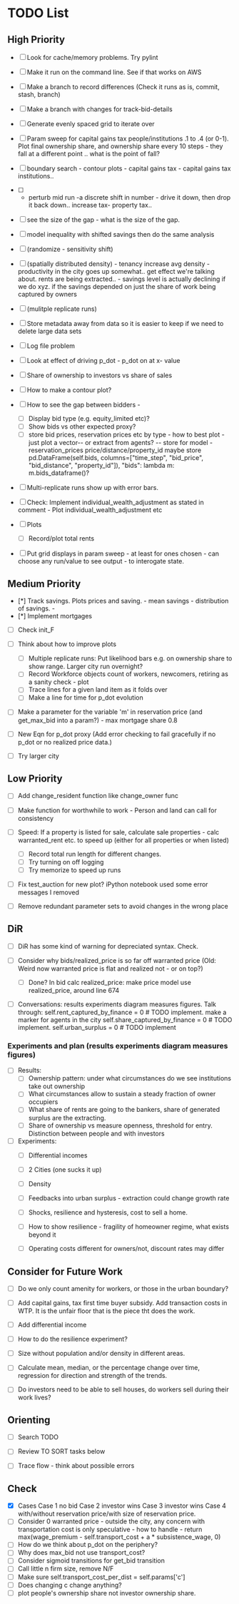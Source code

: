 
# TODO List

## High Priority
- [ ] Look for cache/memory problems. Try pylint
- [ ] Make it run on the command line. See if that works on AWS
- [ ] Make a branch to record differences (Check it runs as is, commit, stash, branch)
- [ ] Make a branch with changes for  track-bid-details
- [ ] Generate evenly spaced grid to iterate over
- [ ] Param sweep for capital gains tax people/institutions .1 to .4  (or 0-1). Plot final ownership share, and ownership share every 10 steps - they fall at a different point .. what is the point of fall?
 - [ ] boundary search - contour plots - capital gains tax - capital gains tax institutions.. 
- [ ] * perturb mid run -a discrete shift in number - drive it down, then drop it back down.. increase tax- property tax..
- [ ] see the size of the gap - what is the size of the gap.
- [ ] model inequality with shifted savings then do the same analysis
- [ ] (randomize - sensitivity shift)
- [ ] (spatially distributed density) - tenancy increase avg density - productivity in the city goes up somewhat.. get effect we're talking about.  rents are being extracted.. - savings level is actually declining if we do xyz. if the savings depended on just the share of work being captured by owners
- [ ] (mulitple replicate runs)
- [ ] Store metadata away from data so it is easier to keep if we need to delete large data sets
- [ ] Log file problem
- [ ] Look at effect of driving p_dot - p_dot on at x- value 
- [ ] Share of ownership to investors vs share of sales
- [ ] How to make a contour plot?
- [ ] How to see the gap between bidders - 
  - [ ] Display bid type (e.g. equity_limited etc)?
  - [ ] Show bids vs other expected proxy? 
  - [ ] store bid prices, reservation prices etc by type - how to best plot - just plot a vector-- or extract from agents? -- store for model - reservation_prices price/distance/property_id maybe  store pd.DataFrame(self.bids, columns=["time_step", "bid_price", "bid_distance", "property_id"]), "bids": lambda m: m.bids_dataframe()?
- [ ] Multi-replicate runs show up with error bars.
- [ ] Check: Implement individual_wealth_adjustment as stated in comment - Plot individual_wealth_adjustment etc
- [ ] Plots
  - [ ] Record/plot total rents
- [ ] Put grid displays in param sweep - at least for ones chosen - can choose any run/value to see output - to interogate state.


## Medium Priority

- [*] Track savings. Plots prices and saving. -  mean savings - distribution of savings. - 
- [*] Implement mortgages
- [ ] Check init_F
- [ ] Think about how to improve plots
  - [ ] Multiple replicate runs: Put likelihood bars e.g. on ownership share to show range. Larger city run overnight?
  - [ ] Record Workforce objects count of workers, newcomers, retiring as a sanity check - plot
  - [ ] Trace lines for a given land item as it folds over
  - [ ] Make a line for time for p_dot evolution
- [ ] Make a parameter for the variable 'm' in reservation price (and get_max_bid into a param?)  - max mortgage share 0.8  
- [ ] New Eqn for p_dot proxy (Add error checking to fail gracefully if no p_dot or no realized price data.)
- [ ] Try larger city


## Low Priority

- [ ] Add change_resident function like change_owner func
- [ ] Make function for worthwhile to work - Person and land can call for consistency
- [ ] Speed: If a property is listed for sale, calculate sale properties - calc warranted_rent etc. to speed up (either for all properties or when listed)
  - [ ] Record total run length for different changes. 
  - [ ] Try turning on off logging
  - [ ] Try memorize to speed up runs
- [ ] Fix test_auction for new plot? iPython notebook used some error messages I removed
- [ ] Remove redundant parameter sets to avoid changes in the wrong place


## DiR

- [ ] DiR has some kind of warning for depreciated syntax. Check.
- [ ] Consider why bids/realized_price is so far off warranted price (Old: Weird now warranted price is flat and realized not - or on top?)
  - [ ] Done? In bid calc realized_price: make price model use realized_price, around line 674
- [ ] Conversations: results experiments diagram measures figures. Talk through:
        self.rent_captured_by_finance  = 0 # TODO implement. make a marker for agents in the city
        self.share_captured_by_finance = 0 # TODO implement.
        self.urban_surplus   = 0 # TODO implement


### Experiments and plan (results experiments diagram measures figures)

-  [ ] Results: 
   -  [ ] Ownership pattern: under what circumstances do we see institutions take out ownership
   -  [ ] What circumstances allow to sustain a steady fraction of owner occupiers
   -  [ ] What share of rents are going to the bankers, share of generated surplus are the extracting.
   -  [ ] Share of ownership vs measure openness, threshold for entry. Distinction between people and with investors
-  [ ] Experiments:
   -  [ ] Differential incomes
   -  [ ] 2 Cities (one sucks it up)
   -  [ ] Density
   -  [ ] Feedbacks into urban surplus - extraction could change growth rate
   -  [ ] Shocks, resilience and hysteresis, cost to sell a home. 
   -  [ ] How to show resilience - fragility of homeowner regime, what exists beyond it
   -  [ ] Operating costs different for owners/not, discount rates may differ


## Consider for Future Work

- [ ] Do we only count amenity for workers, or those in the urban boundary?
- [ ] Add capital gains, tax first time buyer subsidy. Add transaction costs in WTP. It is the unfair floor that is the piece tht does the work.
- [ ] Add differential income
- [ ] How to do the resilience experiment?
- [ ] Size without population and/or density in different areas. 
- [ ] Calculate mean, median, or the percentage change over time, regression for direction and strength of the trends.
- [ ] Do investors need to be able to sell houses, do workers sell during their work lives?


## Orienting

- [ ] Search TODO
- [ ] Review TO SORT tasks below
- [ ] Trace flow - think about possible errors


## Check

- [x] Cases
      Case 1 no bid
      Case 2 investor wins
      Case 3 investor wins
      Case 4 with/without reservation price/with size of reservation price.
- [ ] Consider 0 warranted price - outside the city, any concern with transportation cost is only speculative - how to handle - return max(wage_premium - self.transport_cost + a * subsistence_wage, 0)
- [ ] How do we think about p_dot on the periphery?
- [ ] Why does max_bid not use transport_cost?
- [ ] Consider sigmoid transitions for get_bid transition
- [ ] Call little n firm size, remove N/F
- [ ] Make sure self.transport_cost_per_dist = self.params['c']
- [ ] Does changing c change anything?
 - [ ] plot people's ownership share not investor ownership share.